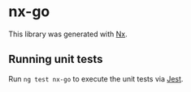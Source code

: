 # nx-go

This library was generated with [Nx](https://nx.dev).

## Running unit tests

Run `ng test nx-go` to execute the unit tests via [Jest](https://jestjs.io).
